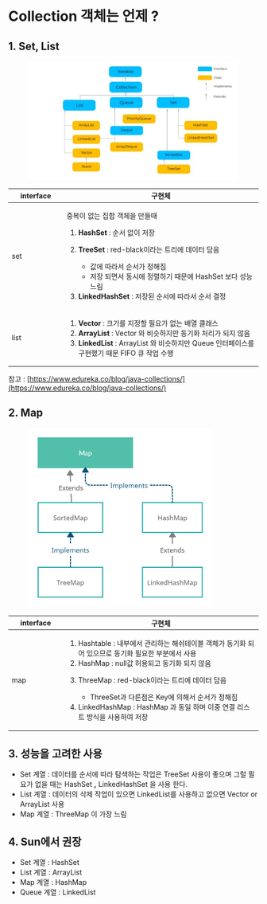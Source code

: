 # Collection 객체는 언제 ?

## 1. Set, List

<figure><img src="../../../.gitbook/assets/image (22).png" alt="" width="563"><figcaption></figcaption></figure>

<table><thead><tr><th width="131">interface</th><th width="635">구현체</th></tr></thead><tbody><tr><td>set</td><td><p>중복이 없는 집합 객체을 만들때</p><ol><li><strong>HashSet</strong> : 순서 없이 저장</li><li><p><strong>TreeSet</strong> : red-black이라는 트리에 데이터 담음</p><ul><li>값에 따라서 순서가 정해짐</li><li>저장 되면서 동시에 정렬하기 때문에 HashSet 보다 성능 느림</li></ul></li><li><strong>LinkedHashSet</strong> : 저장된 순서에 따라서 순서 결정</li></ol></td></tr><tr><td>list</td><td><ol><li><strong>Vector</strong> : 크기를 지정할 필요가 없는 배열 클래스</li><li><strong>ArrayList</strong> : Vector 와 비슷하지만 동기화 처리가 되지 않음</li><li><strong>LinkedList</strong> : ArrayList 와 비슷하지만 Queue 인터페이스를 구현했기 때문 FIFO 큐 작업 수행</li></ol></td></tr></tbody></table>

&#x20;참고 : [https://www.edureka.co/blog/java-collections/](https://www.edureka.co/blog/java-collections/)

## 2. Map

<figure><img src="../../../.gitbook/assets/image (21).png" alt="" width="371"><figcaption></figcaption></figure>

<table><thead><tr><th width="131">interface</th><th width="635">구현체</th></tr></thead><tbody><tr><td>map</td><td><ol><li>Hashtable : 내부에서 관리하는 해쉬테이블 객체가 동기화 되어 있으므로 동기화 필요한 부분에서 사용</li><li>HashMap : null값 허용되고 동기화 되지 않음</li><li><p>ThreeMap : red-black이라는 트리에 데이터 담음</p><ul><li>ThreeSet과 다른점은 Key에 의해서 순서가 정해짐</li></ul></li><li>LinkedHashMap : HashMap 과 동일 하며 이중 연결 리스트 방식을 사용하여 저장</li></ol></td></tr></tbody></table>

## 3. 성능을 고려한 사용

* Set 계열  : 데이터를 순서에 따라 탐색하는 작업은 TreeSet 사용이 좋으며 그럴 필요가 없을 때는 HashSet **,** LinkedHashSet 을 사용 한다.
* List 계열 : 데이터의 삭제 작업이 있으면 LinkedList를 사용하고 없으면 Vector or ArrayList 사용
* Map 계열 : ThreeMap 이 가장 느림

## 4. Sun에서 권장&#x20;

* Set 계열  : HashSet
* List 계열 : ArrayList
* Map 계열 : HashMap
* Queue 계열 : LinkedList
